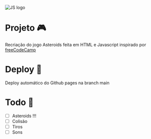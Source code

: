 ![JS logo](https://upload.wikimedia.org/wikipedia/commons/thumb/6/6a/JavaScript-logo.png/240px-JavaScript-logo.png "JS logo")

# Projeto 🎮
Recriação do jogo Asteroids feita em HTML e Javascript inspirado por [freeCodeCamp](https://www.youtube.com/watch?v=H9CSWMxJx84)

# Deploy 🚀
Deploy automático do Github pages na branch main

# Todo 🤔
- [ ] Asteroids !!!
- [ ] Colisão
- [ ] Tiros
- [ ] Sons
